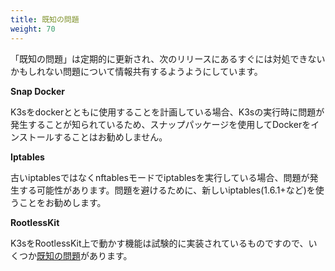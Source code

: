 ```yaml
---
title: 既知の問題
weight: 70
---
```

「既知の問題」は定期的に更新され、次のリリースにあるすぐには対処できないかもしれない問題について情報共有するようようにしています。

**Snap Docker**

K3sをdockerとともに使用することを計画している場合、K3sの実行時に問題が発生することが知られているため、スナップパッケージを使用してDockerをインストールすることはお勧めしません。

**Iptables**

古いiptablesではなくnftablesモードでiptablesを実行している場合、問題が発生する可能性があります。問題を避けるために、新しいiptables(1.6.1+など)を使うことをお勧めします。

**RootlessKit**

K3sをRootlessKit上で動かす機能は試験的に実装されているものですので、いくつか[既知の問題]({{<baseurl>}}/k3s/latest/en/advanced/#known-issues-with-rootlesskit)があります。